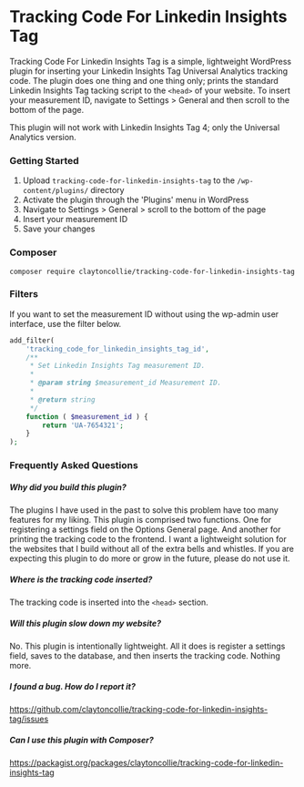 # Tracking Code For Linkedin Insights Tag

Tracking Code For Linkedin Insights Tag is a simple, lightweight WordPress plugin for inserting your Linkedin Insights Tag Universal Analytics tracking code. The plugin does one thing and one thing only; prints the standard Linkedin Insights Tag tacking script to the `<head>` of your website. To insert your measurement ID, navigate to Settings > General and then scroll to the bottom of the page.

This plugin will not work with Linkedin Insights Tag 4; only the Universal Analytics version. 

### Getting Started

1. Upload `tracking-code-for-linkedin-insights-tag` to the `/wp-content/plugins/` directory
2. Activate the plugin through the 'Plugins' menu in WordPress
3. Navigate to Settings > General > scroll to the bottom of the page
4. Insert your measurement ID
5. Save your changes

### Composer

`composer require claytoncollie/tracking-code-for-linkedin-insights-tag`

### Filters

If you want to set the measurement ID without using the wp-admin user interface, use the filter below.

```php
add_filter(
	'tracking_code_for_linkedin_insights_tag_id',
	/**
	 * Set Linkedin Insights Tag measurement ID.
	 *
	 * @param string $measurement_id Measurement ID.
	 *
	 * @return string
	 */
	function ( $measurement_id ) {
		return 'UA-7654321';
	}
);
```

### Frequently Asked Questions

##### Why did you build this plugin?

The plugins I have used in the past to solve this problem have too many features for my liking. This plugin is comprised two functions. One for registering a settings field on the Options General page. And another for printing the tracking code to the frontend. I want a lightweight solution for the websites that I build without all of the extra bells and whistles. If you are expecting this plugin to do more or grow in the future, please do not use it.

##### Where is the tracking code inserted?

The tracking code is inserted into the `<head>` section.

##### Will this plugin slow down my website?

No. This plugin is intentionally lightweight. All it does is register a settings field, saves to the database, and then inserts the tracking code. Nothing more.

##### I found a bug. How do I report it?

https://github.com/claytoncollie/tracking-code-for-linkedin-insights-tag/issues

##### Can I use this plugin with Composer?

https://packagist.org/packages/claytoncollie/tracking-code-for-linkedin-insights-tag

